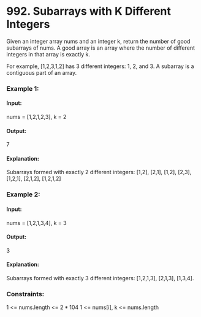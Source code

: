 # 992. Subarrays with K Different Integers
Given an integer array nums and an integer k, return the number of good subarrays of nums.
A good array is an array where the number of different integers in that array is exactly k.

For example, [1,2,3,1,2] has 3 different integers: 1, 2, and 3.
A subarray is a contiguous part of an array.

### Example 1:
#### Input:
nums = [1,2,1,2,3], k = 2
#### Output: 
7
#### Explanation:
Subarrays formed with exactly 2 different integers: [1,2], [2,1], [1,2], [2,3], [1,2,1], [2,1,2], [1,2,1,2]

### Example 2:
#### Input: 
nums = [1,2,1,3,4], k = 3
#### Output: 
3
#### Explanation: 
Subarrays formed with exactly 3 different integers: [1,2,1,3], [2,1,3], [1,3,4].
 
### Constraints:
1 <= nums.length <= $`2 * 104`$
1 <= nums[i], k <= nums.length

